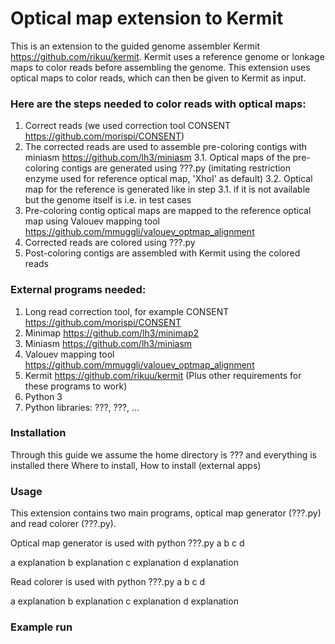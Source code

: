 # Optical map extension to Kermit

This is an extension to the guided genome assembler Kermit https://github.com/rikuu/kermit. Kermit uses a reference genome or lonkage maps to color reads before assembling the genome. This extension uses optical maps to color reads, which can then be given to Kermit as input.

### Here are the steps needed to color reads with optical maps:
1. Correct reads (we used correction tool CONSENT https://github.com/morispi/CONSENT)
2. The corrected reads are used to assemble pre-coloring contigs with miniasm https://github.com/lh3/miniasm
3.1. Optical maps of the pre-coloring contigs are generated using ???.py (imitating restriction enzyme used for reference optical map, 'XhoI' as default)
3.2. Optical map for the reference is generated like in step 3.1. if it is not available but the genome itself is i.e. in test cases
4. Pre-coloring contig optical maps are mapped to the reference optical map using Valouev mapping tool https://github.com/mmuggli/valouev_optmap_alignment
5. Corrected reads are colored using ???.py
6. Post-coloring contigs are assembled with Kermit using the colored reads


### External programs needed:
1. Long read correction tool, for example CONSENT https://github.com/morispi/CONSENT
2. Minimap https://github.com/lh3/minimap2
3. Miniasm https://github.com/lh3/miniasm
4. Valouev mapping tool https://github.com/mmuggli/valouev_optmap_alignment
5. Kermit https://github.com/rikuu/kermit
(Plus other requirements for these programs to work)
6. Python 3
7. Python libraries: ???, ???, ...

### Installation
Through this guide we assume the home directory is ??? and everything is installed there
Where to install,
How to install (external apps)


### Usage
This extension contains two main programs, optical map generator (???.py) and read colorer (???.py).

Optical map generator is used with 
python ???.py a b c d

a explanation
b explanation
c explanation
d explanation

Read colorer is used with 
python ???.py a b c d

a explanation
b explanation
c explanation
d explanation

### Example run



